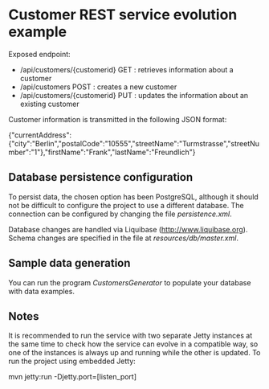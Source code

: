 Customer REST service evolution example
=======================================

Exposed endpoint:
* /api/customers/{customerid} GET : retrieves information about a customer
* /api/customers POST : creates a new customer
* /api/customers/{customerid} PUT : updates the information about an existing customer

Customer information is transmitted in the following JSON format:

{"currentAddress":{"city":"Berlin","postalCode":"10555","streetName":"Turmstrasse","streetNumber":"1"},"firstName":"Frank","lastName":"Freundlich"}

Database persistence configuration
----------------------------------

To persist data, the chosen option has been PostgreSQL, although it should not be difficult to configure the project
to use a different database. The connection can be configured by changing the file *persistence.xml*.

Database changes are handled via Liquibase (http://www.liquibase.org). Schema changes are specified in the file
at _resources/db/master.xml_.

Sample data generation
----------------------

You can run the program *CustomersGenerator* to populate your database with data examples.

Notes
-----

It is recommended to run the service with two separate Jetty instances at the same time to
check how the service can evolve in a compatible way, so one of the instances is always up
and running while the other is updated. To run the project using embedded Jetty:

mvn jetty:run -Djetty.port=[listen_port]